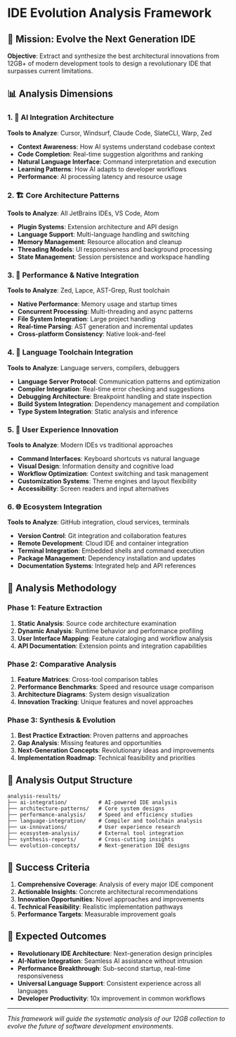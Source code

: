 # IDE Evolution Analysis Framework

## 🎯 Mission: Evolve the Next Generation IDE

**Objective**: Extract and synthesize the best architectural innovations from 12GB+ of modern development tools to design a revolutionary IDE that surpasses current limitations.

## 📊 Analysis Dimensions

### 1. 🤖 AI Integration Architecture
**Tools to Analyze**: Cursor, Windsurf, Claude Code, SlateCLI, Warp, Zed
- **Context Awareness**: How AI systems understand codebase context
- **Code Completion**: Real-time suggestion algorithms and ranking
- **Natural Language Interface**: Command interpretation and execution
- **Learning Patterns**: How AI adapts to developer workflows
- **Performance**: AI processing latency and resource usage

### 2. 🏗️ Core Architecture Patterns
**Tools to Analyze**: All JetBrains IDEs, VS Code, Atom
- **Plugin Systems**: Extension architecture and API design
- **Language Support**: Multi-language handling and switching
- **Memory Management**: Resource allocation and cleanup
- **Threading Models**: UI responsiveness and background processing
- **State Management**: Session persistence and workspace handling

### 3. 🦀 Performance & Native Integration
**Tools to Analyze**: Zed, Lapce, AST-Grep, Rust toolchain
- **Native Performance**: Memory usage and startup times
- **Concurrent Processing**: Multi-threading and async patterns
- **File System Integration**: Large project handling
- **Real-time Parsing**: AST generation and incremental updates
- **Cross-platform Consistency**: Native look-and-feel

### 4. 🔧 Language Toolchain Integration  
**Tools to Analyze**: Language servers, compilers, debuggers
- **Language Server Protocol**: Communication patterns and optimization
- **Compiler Integration**: Real-time error checking and suggestions
- **Debugging Architecture**: Breakpoint handling and state inspection
- **Build System Integration**: Dependency management and compilation
- **Type System Integration**: Static analysis and inference

### 5. 🎨 User Experience Innovation
**Tools to Analyze**: Modern IDEs vs traditional approaches
- **Command Interfaces**: Keyboard shortcuts vs natural language
- **Visual Design**: Information density and cognitive load
- **Workflow Optimization**: Context switching and task management  
- **Customization Systems**: Theme engines and layout flexibility
- **Accessibility**: Screen readers and input alternatives

### 6. 🌐 Ecosystem Integration
**Tools to Analyze**: GitHub integration, cloud services, terminals
- **Version Control**: Git integration and collaboration features
- **Remote Development**: Cloud IDE and container integration
- **Terminal Integration**: Embedded shells and command execution
- **Package Management**: Dependency installation and updates
- **Documentation Systems**: Integrated help and API references

## 🔬 Analysis Methodology

### Phase 1: Feature Extraction
1. **Static Analysis**: Source code architecture examination
2. **Dynamic Analysis**: Runtime behavior and performance profiling  
3. **User Interface Mapping**: Feature cataloging and workflow analysis
4. **API Documentation**: Extension points and integration capabilities

### Phase 2: Comparative Analysis
1. **Feature Matrices**: Cross-tool comparison tables
2. **Performance Benchmarks**: Speed and resource usage comparison
3. **Architecture Diagrams**: System design visualization
4. **Innovation Tracking**: Unique features and novel approaches

### Phase 3: Synthesis & Evolution
1. **Best Practice Extraction**: Proven patterns and approaches
2. **Gap Analysis**: Missing features and opportunities
3. **Next-Generation Concepts**: Revolutionary ideas and improvements
4. **Implementation Roadmap**: Technical feasibility and priorities

## 📁 Analysis Output Structure

```
analysis-results/
├── ai-integration/          # AI-powered IDE analysis
├── architecture-patterns/   # Core system designs  
├── performance-analysis/    # Speed and efficiency studies
├── language-integration/    # Compiler and toolchain analysis
├── ux-innovations/          # User experience research
├── ecosystem-analysis/      # External tool integration
├── synthesis-reports/       # Cross-cutting insights
└── evolution-concepts/      # Next-generation IDE designs
```

## 🎯 Success Criteria

1. **Comprehensive Coverage**: Analysis of every major IDE component
2. **Actionable Insights**: Concrete architectural recommendations
3. **Innovation Opportunities**: Novel approaches and improvements
4. **Technical Feasibility**: Realistic implementation pathways
5. **Performance Targets**: Measurable improvement goals

## 🚀 Expected Outcomes

- **Revolutionary IDE Architecture**: Next-generation design principles
- **AI-Native Integration**: Seamless AI assistance without intrusion
- **Performance Breakthrough**: Sub-second startup, real-time responsiveness
- **Universal Language Support**: Consistent experience across all languages
- **Developer Productivity**: 10x improvement in common workflows

---

*This framework will guide the systematic analysis of our 12GB collection to evolve the future of software development environments.*